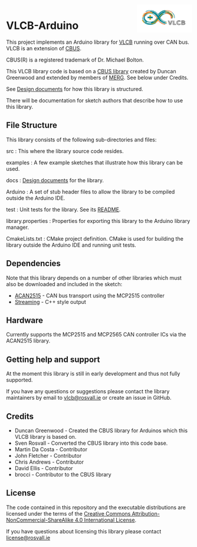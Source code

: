 <img align="right" src="ArduinoVLCB.png"  width="150" height="75">

# VLCB-Arduino
This project implements an Arduino library for [VLCB](https://github.com/Versatile-LCB/VLCB-documents) running over CAN bus.
VLCB is an extension of [CBUS](https://www.merg.org.uk/resources/cbus). 

CBUS(R) is a registered trademark of Dr. Michael Bolton.

This VLCB library code is based on a [CBUS library](https://github.com/MERG-DEV/CBUS) created by Duncan Greenwood
and extended by members of [MERG](https://www.merg.org.uk/). 
See below under Credits.

See [Design documents](docs/Design.md) for how this library is structured.

There will be documentation for sketch authors that describe how to use this library.

## File Structure
This library consists of the following sub-directories and files:

src
  : This where the library source code resides.

examples
  : A few example sketches that illustrate how this library can be used.

docs
  : [Design documents](docs/Design.md) for the library.

Arduino
  : A set of stub header files to allow the library to be compiled outside the Arduino IDE.

test
  : Unit tests for the library. See its [README](test/README.md).

library.properties
  : Properties for exporting this library to the Arduino library manager.

CmakeLists.txt
  : CMake project definition. CMake is used for building the library outside the Arduino IDE 
    and running unit tests.

## Dependencies
Note that this library depends on a number of other libraries which must also be downloaded and included in the sketch:

* [ACAN2515](https://github.com/pierremolinaro/acan2515) - CAN bus transport using the MCP2515 controller
* [Streaming](https://github.com/janelia-arduino/Streaming) - C++ style output

## Hardware

Currently supports the MCP2515 and MCP2565 CAN controller ICs via the ACAN2515 library.

## Getting help and support

At the moment this library is still in early development and thus not fully supported.

If you have any questions or suggestions please contact the library maintainers
by email to vlcb@rosvall.ie or create an issue in GitHub.

## Credits

* Duncan Greenwood - Created the CBUS library for Arduinos which this VLCB library is based on.
* Sven Rosvall - Converted the CBUS library into this code base.
* Martin Da Costa - Contributor
* John Fletcher - Contributor
* Chris Andrews - Contributor
* David Ellis - Contributor
* brocci - Contributor to the CBUS library

## License

The code contained in this repository and the executable distributions are licensed under the terms of the
[Creative Commons Attribution-NonCommercial-ShareAlike 4.0 International License](LICENSE.md).

If you have questions about licensing this library please contact [license@rosvall.ie](mailto:license@rosvall.ie)
